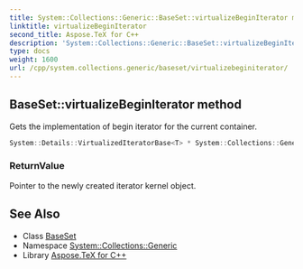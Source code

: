 ```yaml
---
title: System::Collections::Generic::BaseSet::virtualizeBeginIterator method
linktitle: virtualizeBeginIterator
second_title: Aspose.TeX for C++
description: 'System::Collections::Generic::BaseSet::virtualizeBeginIterator method. Gets the implementation of begin iterator for the current container in C++.'
type: docs
weight: 1600
url: /cpp/system.collections.generic/baseset/virtualizebeginiterator/
---
```

## BaseSet::virtualizeBeginIterator method


Gets the implementation of begin iterator for the current container.

```cpp
System::Details::VirtualizedIteratorBase<T> * System::Collections::Generic::BaseSet<T, SET_T>::virtualizeBeginIterator() override
```


### ReturnValue

Pointer to the newly created iterator kernel object.

## See Also

* Class [BaseSet](../)
* Namespace [System::Collections::Generic](../../)
* Library [Aspose.TeX for C++](../../../)

